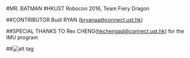 #MR. BATMAN
#HKUST Robocon 2016, Team Fiery Dragon

##CONTRIBUTOR
Budi RYAN (bryanaa@connect.ust.hk)

##SPECIAL THANKS TO
Rex CHENG(hkchengad@connect.ust.hk) for the IMU program

##![alt tag](http://resources.carsguide.com.au/styles/cg_hero_large/s3/dp/albums/album-6366/lg/batmobile-Tumbler-2005-2012-the-dark-knight.jpg)
